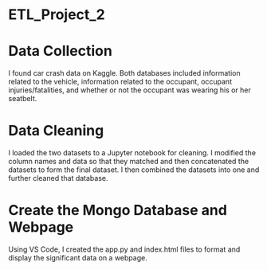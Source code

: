 # ETL_Project_2

# Data Collection
I found car crash data on Kaggle. Both databases included information related to the vehicle, information related to the occupant, occupant injuries/fatalities, and whether or not the occupant was wearing his or her seatbelt. 

# Data Cleaning
I loaded the two datasets to a Jupyter notebook for cleaning. I modified the column names and data so that they matched and then concatenated the datasets to form the final dataset. I then combined the datasets into one and further cleaned that database.

# Create the Mongo Database and Webpage
Using VS Code, I created the app.py and index.html files to format and display the significant data on a webpage.

